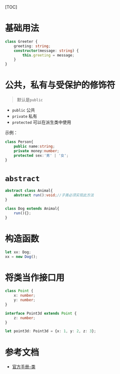 [TOC]

# 基础用法
```ts
class Greeter {
    greeting: string;
    constructor(message: string) {
        this.greeting = message;
    }
}
```

# 公共，私有与受保护的修饰符
> 默认是`public`

- `public` 公共
- `private` 私有
- `protected` 可以在派生类中使用

示例：
```ts
class Person{
    public name:string;
    private money:number;
    protected sex:'男' | '女';
}
```

# `abstract`
```ts
abstract class Animal{
    abstract run():void;//子类必须实现此方法
}

class Dog extends Animal{
    run(){};
}
```

# 构造函数
```ts
let xx: Dog;
xx = new Dog();
```

# 将类当作接口用
```ts
class Point {
    x: number;
    y: number;
}

interface Point3d extends Point {
    z: number;
}

let point3d: Point3d = {x: 1, y: 2, z: 3};
```

# 参考文档
- [官方手册-类](https://www.tslang.cn/docs/handbook/classes.html)
